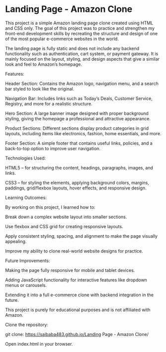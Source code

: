 # Landing Page - Amazon Clone
This project is a simple Amazon landing page clone created using HTML and CSS only. The goal of this project was to practice and strengthen my front-end development skills by recreating the structure and design of one of the most popular e-commerce websites in the world.

The landing page is fully static and does not include any backend functionality such as authentication, cart system, or payment gateway. It is mainly focused on the layout, styling, and design aspects that give a similar look and feel to Amazon’s homepage.


Features:

Header Section: Contains the Amazon logo, navigation menu, and a search bar styled to look like the original.

Navigation Bar: Includes links such as Today’s Deals, Customer Service, Registry, and more for a realistic structure.

Hero Section: A large banner image designed with proper background styling, giving the homepage a professional and attractive appearance.

Product Sections: Different sections display product categories in grid layouts, including items like electronics, fashion, home essentials, and more.

Footer Section: A simple footer that contains useful links, policies, and a back-to-top option to improve user navigation.


Technologies Used:

HTML5 – for structuring the content, headings, paragraphs, images, and links.

CSS3 – for styling the elements, applying background colors, margins, paddings, grid/flexbox layouts, hover effects, and responsive design.


Learning Outcomes:

By working on this project, I learned how to:

Break down a complex website layout into smaller sections.

Use flexbox and CSS grid for creating responsive layouts.

Apply consistent styling, spacing, and alignment to make the page visually appealing.

Improve my ability to clone real-world website designs for practice.


Future Improvements:

Making the page fully responsive for mobile and tablet devices.

Adding JavaScript functionality for interactive features like dropdown menus or carousels.

Extending it into a full e-commerce clone with backend integration in the future.

This project is purely for educational purposes and is not affiliated with Amazon.

Clone the repository:

git clone: https://saibaba483.github.io/Landing Page - Amazon Clone/

Open index.html in your browser.
